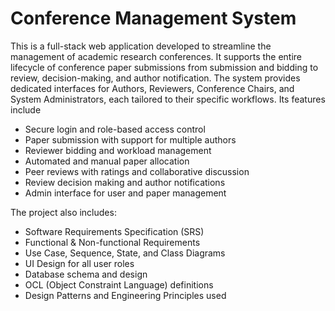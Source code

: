 # **Conference Management System**

This is a full-stack web application developed to streamline the management of academic research conferences. It supports the entire lifecycle of conference paper submissions from submission and bidding to review, decision-making, and author notification. The system provides dedicated interfaces for Authors, Reviewers, Conference Chairs, and System Administrators, each tailored to their specific workflows. Its features include
- Secure login and role-based access control
- Paper submission with support for multiple authors
- Reviewer bidding and workload management
- Automated and manual paper allocation
- Peer reviews with ratings and collaborative discussion
- Review decision making and author notifications
- Admin interface for user and paper management

The project also includes:
- Software Requirements Specification (SRS)
- Functional & Non-functional Requirements
- Use Case, Sequence, State, and Class Diagrams
- UI Design for all user roles
- Database schema and design
- OCL (Object Constraint Language) definitions
- Design Patterns and Engineering Principles used
